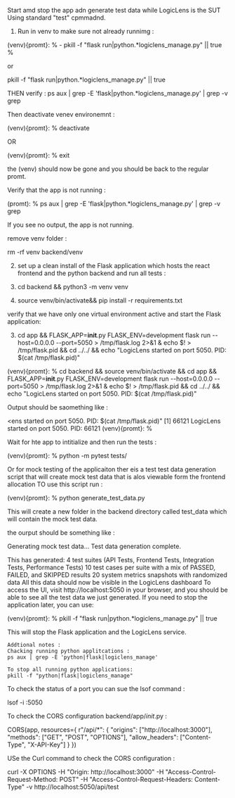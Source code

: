 Start amd stop the app adn generate test data while LogicLens is the SUT Using standard "test"  cpmmadnd.

1. Run in venv to make sure not already runnimg :

(venv){promt}: % - pkill -f "flask run|python.*logiclens_manage.py" || true
 %

 or 

 pkill -f "flask run|python.*logiclens_manage.py" || true

 THEN verify : 
  ps aux | grep -E 'flask|python.*logiclens_manage.py' | grep -v grep

Then deactivate venev environemnt :

  (venv){promt}: % deactivate

  OR 

  (venv){promt}: % exit

  the (venv) should now be gone and you should be back to the regular promt.

  Verify that the app is not running :

  (promt): % ps aux | grep -E 'flask|python.*logiclens_manage.py' | grep -v grep

  If you see no output, the app is not running.

remove venv folder :

rm -rf venv backend/venv


2. set up a clean install of the Flask application which hosts the react frontend and the python backend and run all tests :

1. cd backend && python3 -m venv venv
2. source venv/bin/activate&& pip install -r requirements.txt

verify that we have only one virtual environment active and start the Flask application:

3. cd app && FLASK_APP=__init__.py FLASK_ENV=development flask run --host=0.0.0.0 --port=5050 > /tmp/flask.log 2>&1 & echo $! > /tmp/flask.pid && cd ../../ && echo "LogicLens started on port 5050. PID: $(cat /tmp/flask.pid)"




(venv){promt}: % cd backend && source venv/bin/activate && cd app && FLASK_APP=__init__.py FLASK_ENV=development flask run --host=0.0.0.0 --port=5050 > /tmp/flask.log 2>&1 & echo $! > /tmp/flask.pid && cd ../../ && echo "LogicLens started on port 5050. PID: $(cat /tmp/flask.pid)"

Output should be saomething like :

<ens started on port 5050. PID: $(cat /tmp/flask.pid)"
[1] 66121
LogicLens started on port 5050. PID: 66121
(venv){promt}: %

Wait for hte app to intitialize and then run the tests :

(venv){promt}: % python -m pytest tests/

Or for mock testing of the applicaiton ther eis a test test data generation script that will create mock test data  that is alos viewable form the frontend allocation TO use this script run :

(venv){promt}: % python generate_test_data.py

This will create a new folder in the backend directory called test_data which will contain the mock test data.


the ourput should be something like :

Generating mock test data...
Test data generation complete.  

This has generated:
4 test suites (API Tests, Frontend Tests, Integration Tests, Performance Tests)
10 test cases per suite with a mix of PASSED, FAILED, and SKIPPED results
20 system metrics snapshots with randomized data
All this data should now be visible in the LogicLens dashboard
To access the UI, visit http://localhost:5050 in your browser, and you should be able to see all the test data we just generated.
If you need to stop the application later, you can use:

(venv){promt}: % pkill -f "flask run|python.*logiclens_manage.py" || true   

This will stop the Flask application and the LogicLens service.




    Addtional notes :
    Chacking running python applitcations :
    ps aux | grep -E 'python|flask|logiclens_manage'

    To stop all running python applications:
    pkill -f "python|flask|logiclens_manage"

To check the status of a port you can sue the lsof command :

lsof -i :5050

To check the CORS configuration backend/app/_init_.py :

CORS(app, resources={
    r"/api/*": {
        "origins": ["http://localhost:3000"],
        "methods": ["GET", "POST", "OPTIONS"],
        "allow_headers": ["Content-Type", "X-API-Key"]
    }
}) 

USe the Curl command to check the CORS configuration :

curl -X OPTIONS -H "Origin: http://localhost:3000" -H "Access-Control-Request-Method: POST" -H "Access-Control-Request-Headers: Content-Type" -v http://localhost:5050/api/test
